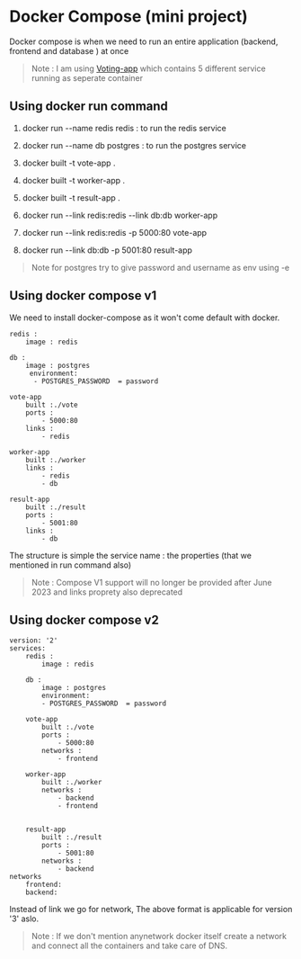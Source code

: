 # Docker Compose (mini project)
 Docker compose is when we need to run an entire application (backend, frontend and database ) at once

> Note : I am using [Voting-app](https://github.com/dockersamples/example-voting-app) which contains 5 different service running as seperate container

## Using docker run command

1. docker run --name redis redis : to run the redis service

1. docker run --name db postgres : to run the postgres service

1. docker built -t vote-app .

1. docker built -t worker-app .

1. docker built -t result-app .

1. docker run --link redis:redis --link db:db worker-app

1. docker run --link redis:redis -p 5000:80 vote-app

1. docker run --link db:db -p 5001:80  result-app

> Note for postgres try to give password and username as env using -e

## Using docker compose v1
We need to install docker-compose as it won't come default with docker.

```
redis :
    image : redis

db :
    image : postgres
     environment:
      - POSTGRES_PASSWORD  = password

vote-app
    built :./vote
    ports :
        - 5000:80
    links :
        - redis

worker-app
    built :./worker
    links :
        - redis
        - db

result-app
    built :./result
    ports :
        - 5001:80
    links :
        - db
```

The structure is simple the service name : the properties (that we mentioned in run command also)
> Note : Compose V1 support will no longer be provided after June 2023 and links proprety also deprecated

## Using docker compose v2
```
version: '2'
services:
    redis :
        image : redis

    db :
        image : postgres
        environment:
        - POSTGRES_PASSWORD  = password

    vote-app
        built :./vote
        ports :
            - 5000:80
        networks :
            - frontend

    worker-app
        built :./worker
        networks :
            - backend
            - frontend
        

    result-app
        built :./result
        ports :
            - 5001:80
        networks :
            - backend
networks
    frontend:
    backend:

```
Instead of link we go for network, The above format is applicable for version '3' aslo.
> Note : If we don't mention anynetwork docker itself create a network and connect all the containers and take care of DNS.